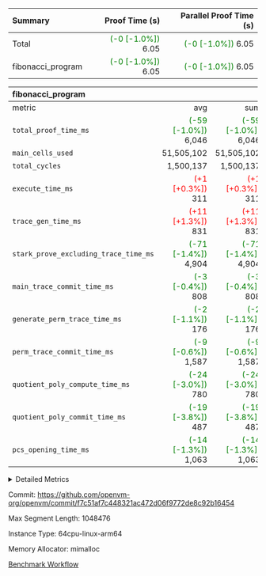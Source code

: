 | Summary | Proof Time (s) | Parallel Proof Time (s) |
|:---|---:|---:|
| Total | <span style='color: green'>(-0 [-1.0%])</span> 6.05 | <span style='color: green'>(-0 [-1.0%])</span> 6.05 |
| fibonacci_program | <span style='color: green'>(-0 [-1.0%])</span> 6.05 | <span style='color: green'>(-0 [-1.0%])</span> 6.05 |


| fibonacci_program |||||
|:---|---:|---:|---:|---:|
|metric|avg|sum|max|min|
| `total_proof_time_ms ` | <span style='color: green'>(-59 [-1.0%])</span> 6,046 | <span style='color: green'>(-59 [-1.0%])</span> 6,046 | <span style='color: green'>(-59 [-1.0%])</span> 6,046 | <span style='color: green'>(-59 [-1.0%])</span> 6,046 |
| `main_cells_used     ` |  51,505,102 |  51,505,102 |  51,505,102 |  51,505,102 |
| `total_cycles        ` |  1,500,137 |  1,500,137 |  1,500,137 |  1,500,137 |
| `execute_time_ms     ` | <span style='color: red'>(+1 [+0.3%])</span> 311 | <span style='color: red'>(+1 [+0.3%])</span> 311 | <span style='color: red'>(+1 [+0.3%])</span> 311 | <span style='color: red'>(+1 [+0.3%])</span> 311 |
| `trace_gen_time_ms   ` | <span style='color: red'>(+11 [+1.3%])</span> 831 | <span style='color: red'>(+11 [+1.3%])</span> 831 | <span style='color: red'>(+11 [+1.3%])</span> 831 | <span style='color: red'>(+11 [+1.3%])</span> 831 |
| `stark_prove_excluding_trace_time_ms` | <span style='color: green'>(-71 [-1.4%])</span> 4,904 | <span style='color: green'>(-71 [-1.4%])</span> 4,904 | <span style='color: green'>(-71 [-1.4%])</span> 4,904 | <span style='color: green'>(-71 [-1.4%])</span> 4,904 |
| `main_trace_commit_time_ms` | <span style='color: green'>(-3 [-0.4%])</span> 808 | <span style='color: green'>(-3 [-0.4%])</span> 808 | <span style='color: green'>(-3 [-0.4%])</span> 808 | <span style='color: green'>(-3 [-0.4%])</span> 808 |
| `generate_perm_trace_time_ms` | <span style='color: green'>(-2 [-1.1%])</span> 176 | <span style='color: green'>(-2 [-1.1%])</span> 176 | <span style='color: green'>(-2 [-1.1%])</span> 176 | <span style='color: green'>(-2 [-1.1%])</span> 176 |
| `perm_trace_commit_time_ms` | <span style='color: green'>(-9 [-0.6%])</span> 1,587 | <span style='color: green'>(-9 [-0.6%])</span> 1,587 | <span style='color: green'>(-9 [-0.6%])</span> 1,587 | <span style='color: green'>(-9 [-0.6%])</span> 1,587 |
| `quotient_poly_compute_time_ms` | <span style='color: green'>(-24 [-3.0%])</span> 780 | <span style='color: green'>(-24 [-3.0%])</span> 780 | <span style='color: green'>(-24 [-3.0%])</span> 780 | <span style='color: green'>(-24 [-3.0%])</span> 780 |
| `quotient_poly_commit_time_ms` | <span style='color: green'>(-19 [-3.8%])</span> 487 | <span style='color: green'>(-19 [-3.8%])</span> 487 | <span style='color: green'>(-19 [-3.8%])</span> 487 | <span style='color: green'>(-19 [-3.8%])</span> 487 |
| `pcs_opening_time_ms ` | <span style='color: green'>(-14 [-1.3%])</span> 1,063 | <span style='color: green'>(-14 [-1.3%])</span> 1,063 | <span style='color: green'>(-14 [-1.3%])</span> 1,063 | <span style='color: green'>(-14 [-1.3%])</span> 1,063 |



<details>
<summary>Detailed Metrics</summary>

| group | num_segments | keygen_time_ms | commit_exe_time_ms |
| --- | --- | --- | --- |
| fibonacci_program | 1 | 347 | 5 | 

| group | air_name | quotient_deg | interactions | constraints |
| --- | --- | --- | --- | --- |
| fibonacci_program | AccessAdapterAir<16> | 2 | 5 | 14 | 
| fibonacci_program | AccessAdapterAir<2> | 2 | 5 | 14 | 
| fibonacci_program | AccessAdapterAir<32> | 2 | 5 | 14 | 
| fibonacci_program | AccessAdapterAir<4> | 2 | 5 | 14 | 
| fibonacci_program | AccessAdapterAir<64> | 2 | 5 | 14 | 
| fibonacci_program | AccessAdapterAir<8> | 2 | 5 | 14 | 
| fibonacci_program | BitwiseOperationLookupAir<8> | 2 | 2 | 4 | 
| fibonacci_program | MemoryMerkleAir<8> | 2 | 4 | 40 | 
| fibonacci_program | PersistentBoundaryAir<8> | 2 | 3 | 6 | 
| fibonacci_program | PhantomAir | 2 | 3 | 5 | 
| fibonacci_program | Poseidon2PeripheryAir<BabyBearParameters>, 1> | 2 | 1 | 286 | 
| fibonacci_program | ProgramAir | 1 | 1 | 4 | 
| fibonacci_program | RangeTupleCheckerAir<2> | 1 | 1 | 4 | 
| fibonacci_program | VariableRangeCheckerAir | 1 | 1 | 4 | 
| fibonacci_program | VmAirWrapper<Rv32BaseAluAdapterAir, BaseAluCoreAir<4, 8> | 2 | 19 | 43 | 
| fibonacci_program | VmAirWrapper<Rv32BaseAluAdapterAir, LessThanCoreAir<4, 8> | 2 | 17 | 39 | 
| fibonacci_program | VmAirWrapper<Rv32BaseAluAdapterAir, ShiftCoreAir<4, 8> | 2 | 23 | 90 | 
| fibonacci_program | VmAirWrapper<Rv32BranchAdapterAir, BranchEqualCoreAir<4> | 2 | 11 | 25 | 
| fibonacci_program | VmAirWrapper<Rv32BranchAdapterAir, BranchLessThanCoreAir<4, 8> | 2 | 13 | 41 | 
| fibonacci_program | VmAirWrapper<Rv32CondRdWriteAdapterAir, Rv32JalLuiCoreAir> | 2 | 10 | 22 | 
| fibonacci_program | VmAirWrapper<Rv32HintStoreAdapterAir, Rv32HintStoreCoreAir> | 2 | 15 | 17 | 
| fibonacci_program | VmAirWrapper<Rv32JalrAdapterAir, Rv32JalrCoreAir> | 2 | 16 | 20 | 
| fibonacci_program | VmAirWrapper<Rv32LoadStoreAdapterAir, LoadSignExtendCoreAir<4, 8> | 2 | 18 | 33 | 
| fibonacci_program | VmAirWrapper<Rv32LoadStoreAdapterAir, LoadStoreCoreAir<4> | 2 | 17 | 38 | 
| fibonacci_program | VmAirWrapper<Rv32MultAdapterAir, DivRemCoreAir<4, 8> | 2 | 25 | 88 | 
| fibonacci_program | VmAirWrapper<Rv32MultAdapterAir, MulHCoreAir<4, 8> | 2 | 24 | 38 | 
| fibonacci_program | VmAirWrapper<Rv32MultAdapterAir, MultiplicationCoreAir<4, 8> | 2 | 19 | 26 | 
| fibonacci_program | VmAirWrapper<Rv32RdWriteAdapterAir, Rv32AuipcCoreAir> | 2 | 11 | 15 | 
| fibonacci_program | VmConnectorAir | 2 | 3 | 9 | 

| group | air_name | segment | rows | prep_cols | perm_cols | main_cols | cells |
| --- | --- | --- | --- | --- | --- | --- | --- |
| fibonacci_program | AccessAdapterAir<8> | 0 | 64 |  | 24 | 17 | 2,624 | 
| fibonacci_program | BitwiseOperationLookupAir<8> | 0 | 65,536 | 3 | 8 | 2 | 655,360 | 
| fibonacci_program | MemoryMerkleAir<8> | 0 | 512 |  | 20 | 32 | 26,624 | 
| fibonacci_program | PersistentBoundaryAir<8> | 0 | 64 |  | 12 | 20 | 2,048 | 
| fibonacci_program | PhantomAir | 0 | 2 |  | 12 | 6 | 36 | 
| fibonacci_program | Poseidon2PeripheryAir<BabyBearParameters>, 1> | 0 | 256 |  | 8 | 300 | 78,848 | 
| fibonacci_program | ProgramAir | 0 | 4,096 |  | 8 | 10 | 73,728 | 
| fibonacci_program | RangeTupleCheckerAir<2> | 0 | 524,288 | 2 | 8 | 1 | 4,718,592 | 
| fibonacci_program | VariableRangeCheckerAir | 0 | 262,144 | 2 | 8 | 1 | 2,359,296 | 
| fibonacci_program | VmAirWrapper<Rv32BaseAluAdapterAir, BaseAluCoreAir<4, 8> | 0 | 1,048,576 |  | 80 | 36 | 121,634,816 | 
| fibonacci_program | VmAirWrapper<Rv32BaseAluAdapterAir, LessThanCoreAir<4, 8> | 0 | 524,288 |  | 40 | 37 | 40,370,176 | 
| fibonacci_program | VmAirWrapper<Rv32BaseAluAdapterAir, ShiftCoreAir<4, 8> | 0 | 2 |  | 52 | 53 | 210 | 
| fibonacci_program | VmAirWrapper<Rv32BranchAdapterAir, BranchEqualCoreAir<4> | 0 | 262,144 |  | 48 | 26 | 19,398,656 | 
| fibonacci_program | VmAirWrapper<Rv32BranchAdapterAir, BranchLessThanCoreAir<4, 8> | 0 | 8 |  | 56 | 32 | 704 | 
| fibonacci_program | VmAirWrapper<Rv32CondRdWriteAdapterAir, Rv32JalLuiCoreAir> | 0 | 131,072 |  | 44 | 18 | 8,126,464 | 
| fibonacci_program | VmAirWrapper<Rv32HintStoreAdapterAir, Rv32HintStoreCoreAir> | 0 | 4 |  | 36 | 26 | 248 | 
| fibonacci_program | VmAirWrapper<Rv32JalrAdapterAir, Rv32JalrCoreAir> | 0 | 16 |  | 36 | 28 | 1,024 | 
| fibonacci_program | VmAirWrapper<Rv32LoadStoreAdapterAir, LoadStoreCoreAir<4> | 0 | 32 |  | 72 | 40 | 3,584 | 
| fibonacci_program | VmAirWrapper<Rv32RdWriteAdapterAir, Rv32AuipcCoreAir> | 0 | 16 |  | 28 | 21 | 784 | 
| fibonacci_program | VmConnectorAir | 0 | 2 | 1 | 12 | 4 | 32 | 

| group | segment | trace_gen_time_ms | total_proof_time_ms | total_cycles | total_cells | stark_prove_excluding_trace_time_ms | quotient_poly_compute_time_ms | quotient_poly_commit_time_ms | perm_trace_commit_time_ms | pcs_opening_time_ms | main_trace_commit_time_ms | main_cells_used | generate_perm_trace_time_ms | execute_time_ms |
| --- | --- | --- | --- | --- | --- | --- | --- | --- | --- | --- | --- | --- | --- | --- |
| fibonacci_program | 0 | 831 | 6,046 | 1,500,137 | 197,453,854 | 4,904 | 780 | 487 | 1,587 | 1,063 | 808 | 51,505,102 | 176 | 311 | 

</details>


Commit: https://github.com/openvm-org/openvm/commit/f7c51af7c448321ac472d06f9772de8c92b16454

Max Segment Length: 1048476

Instance Type: 64cpu-linux-arm64

Memory Allocator: mimalloc

[Benchmark Workflow](https://github.com/openvm-org/openvm/actions/runs/12721092132)
